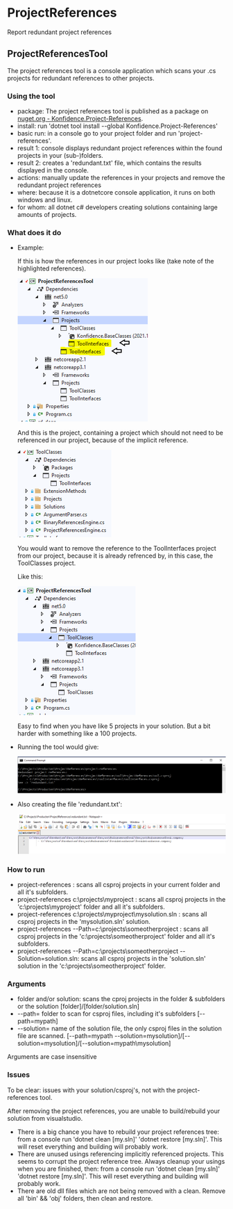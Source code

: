 # ProjectReferences

Report redundant project references

## ProjectReferencesTool

The project references tool is a console application which scans your .cs projects for redundant references to other projects.

### Using the tool
- package: The project references tool is published as a package on [nuget.org - Konfidence.Project-References](https://www.nuget.org/packages/Konfidence.Project-References).
- install: run 'dotnet tool install --global Konfidence.Project-References'
- basic run: in a console go to your project folder and run 'project-references'.
- result 1: console displays redundant project references within the found projects in your (sub-)folders.
- result 2: creates a 'redundant.txt' file, which contains the results displayed in the console.
- actions: manually update the references in your projects and remove the redundant project references
- where: because it is a dotnetcore console application, it runs on both windows and linux.
- for whom: all dotnet c# developers creating solutions containing large amounts of projects.
 
### What does it do
- Example:
 
	If this is how the references in our project looks like (take note of the highlighted references).

	![Redundant projects example](./readme/redundant-projects.PNG)
 
	And this is the project, containing a project which should not need to be referenced in our project, because of the implicit reference. 

	![](./readme/tool-classes.PNG)  
  
	You would want to remove the reference to the ToolInterfaces project from our project, because it is already refrenced by, in this case, the ToolClasses project. 
	
	Like this:

	![](./readme/non-redundant-projects.PNG)

	Easy to find when you have like 5 projects in your solution. But a bit harder with something like a 100 projects. 

- Running the tool would give:

	![](./readme/console-output.PNG)

- Also creating the file 'redundant.txt':

	![](./readme/redundant-txt.PNG)

### How to run
- project-references : scans all csproj projects in your current folder and all it's subfolders.
- project-references c:\projects\myproject : scans all csproj projects in the 'c:\projects\myproject' folder and all it's subfolders. 
- project-references c:\projects\myproject\mysolution.sln : scans all csproj projects in the 'mysolution.sln' solution.
- project-references --Path=c:\projects\someotherproject : scans all csproj projects in the 'c:\projects\someotherproject' folder and all it's subfolders.  
- project-references --Path=c:\projects\someotherproject --Solution=solution.sln:  scans all csproj projects in the 'solution.sln' solution in the 'c:\projects\someotherproject' folder.

### Arguments
- folder and/or solution: scans the cproj projects in the folder & subfolders or the solution [folder]/[folder/solution.sln]
- --path= folder to scan for csproj files, including it's subfolders [--path=mypath]
- --solution= name of the solution file, the only csproj files in the solution file are scanned. [--path=mypath --solution=mysolution]/[--solution=mysolution]/[--solution=mypath\mysolution]

Arguments are case insensitive

### Issues
To be clear: issues with your solution/csproj's, not with the project-references tool.

After removing the project references, you are unable to build/rebuild your solution from visualstudio.

- There is a big chance you have to rebuild your project references tree: from a console run 'dotnet clean [my.sln]' 'dotnet restore [my.sln]'. This will reset everything and building will probably work.
- There are unused usings referencing implicitly referenced projects. This seems to corrupt the project reference tree. Always cleanup your usings when you are finished, then: from a console run 'dotnet clean [my.sln]' 'dotnet restore [my.sln]'. This will reset everything and building will probably work.
- There are old dll files which are not being removed with a clean. Remove all 'bin' && 'obj' folders, then clean and restore. 

